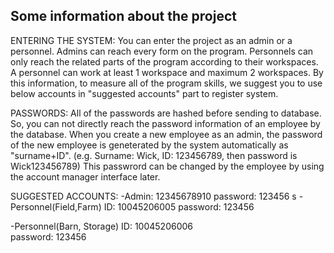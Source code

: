 Some information about the project
---------------------------------------------------------------------------------------

ENTERING THE SYSTEM:
	You can enter the project as an admin or a personnel. Admins can reach every form on the program. Personnels can only reach the related parts of the program according to their workspaces. A personnel can work at least 1 workspace and maximum 2 workspaces. By this information, to measure all of the program skills, we suggest you to use below accounts in "suggested accounts" part to register system.


PASSWORDS: 
	All of the passwords are hashed before sending to database. So, you can not directly reach the password information of an employee by the database. When you create a new employee as an admin, the password of the new employee is geneterated by the system automatically as "surname+ID". (e.g. Surname: Wick, ID: 123456789, then password is Wick123456789) This passwrord can be changed by the employee by using the account manager interface later.



SUGGESTED ACCOUNTS:
-Admin: 12345678910
password: 123456
s
-Personnel(Field,Farm) ID: 10045206005
password: 123456

-Personnel(Barn, Storage) ID: 10045206006	
password: 123456
